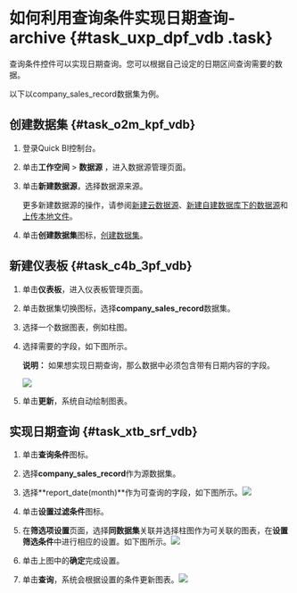 # 如何利用查询条件实现日期查询-archive {#task_uxp_dpf_vdb .task}

查询条件控件可以实现日期查询。您可以根据自己设定的日期区间查询需要的数据。

以下以company\_sales\_record数据集为例。

## 创建数据集 {#task_o2m_kpf_vdb}

1.  登录Quick BI控制台。 
2.  单击**工作空间** \> **数据源** ，进入数据源管理页面。 
3.  单击**新建数据源**，选择数据源来源。 

    更多新建数据源的操作，请参阅[新建云数据源](../../../../../cn.zh-CN/用户指南/数据建模/管理数据源/新建云数据源.md#)、[新建自建数据库下的数据源](../../../../../cn.zh-CN/用户指南/数据建模/管理数据源/新建自建数据库下的数据源.md#)和[上传本地文件](../../../../../cn.zh-CN/用户指南/数据建模/管理数据源/上传本地文件.md#)。

4.  单击**创建数据集**图标，[创建数据集](../../../../../cn.zh-CN/用户指南/数据建模/管理数据集/创建数据集.md#)。 

## 新建仪表板 {#task_c4b_3pf_vdb}

1.  单击**仪表板**，进入仪表板管理页面。 
2.  单击数据集切换图标，选择**company\_sales\_record**数据集。 
3.  选择一个数据图表，例如柱图。 
4.  选择需要的字段，如下图所示。 

    **说明：** 如果想实现日期查询，那么数据中必须包含带有日期内容的字段。

    ![](http://static-aliyun-doc.oss-cn-hangzhou.aliyuncs.com/assets/img/9189/15469173581887_zh-CN.png)

5.  单击**更新**，系统自动绘制图表。 

## 实现日期查询 {#task_xtb_srf_vdb}

1.  单击**查询条件**图标。 
2.  选择**company\_sales\_record**作为源数据集。 
3.   选择**report\_date\(month\)**作为可查询的字段，如下图所示。![](http://static-aliyun-doc.oss-cn-hangzhou.aliyuncs.com/assets/img/9189/154691735811465_zh-CN.png)

 
4.   单击**设置过滤条件**图标。 
5.   在**筛选项设置**页面，选择**同数据集**关联并选择柱图作为可关联的图表，在**设置筛选条件**中进行相应的设置。如下图所示。![](http://static-aliyun-doc.oss-cn-hangzhou.aliyuncs.com/assets/img/9189/154691735811466_zh-CN.png)

 
6.   单击上图中的**确定**完成设置。 
7.  单击**查询**，系统会根据设置的条件更新图表。![](images/36477_zh-CN.gif)

 

